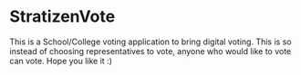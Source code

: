 # StratizenVote
This is a School/College voting application to bring digital voting.
This is so instead of choosing representatives to vote, anyone who would like to vote can vote.
Hope you like it :)
